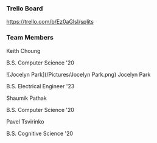 ### Trello Board
https://trello.com/b/Ez0aGlsI/splits

### Team Members
Keith Choung

B.S. Computer Science '20


![Jocelyn Park](/Pictures/Jocelyn Park.png)
Jocelyn Park

B.S. Electrical Engineer '23


Shaumik Pathak

B.S. Computer Science '20


Pavel Tsvirinko

B.S. Cognitive Science '20
